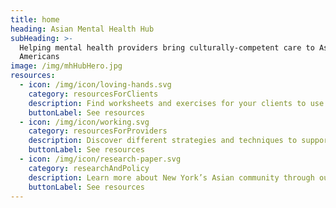 ```yaml
---
title: home
heading: Asian Mental Health Hub
subHeading: >-
  Helping mental health providers bring culturally-competent care to Asian
  Americans
image: /img/mhHubHero.jpg
resources:
  - icon: /img/icon/loving-hands.svg
    category: resourcesForClients
    description: Find worksheets and exercises for your clients to use.
    buttonLabel: See resources
  - icon: /img/icon/working.svg
    category: resourcesForProviders
    description: Discover different strategies and techniques to support your clients.
    buttonLabel: See resources
  - icon: /img/icon/research-paper.svg
    category: researchAndPolicy
    description: Learn more about New York’s Asian community through our research articles.
    buttonLabel: See resources
---
```


